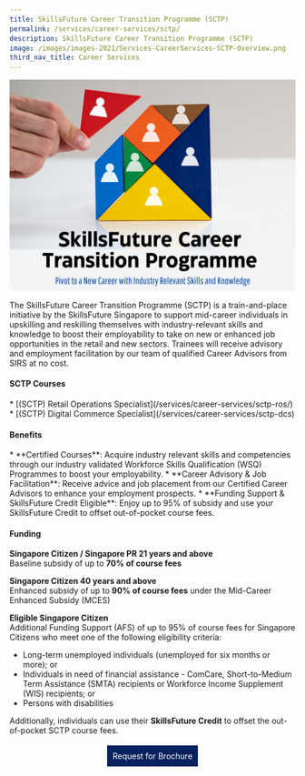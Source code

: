 ```yaml
---
title: SkillsFuture Career Transition Programme (SCTP)
permalink: /services/career-services/sctp/
description: SkillsFuture Career Transition Programme (SCTP)
image: /images/images-2021/Services-CareerServices-SCTP-Overview.png
third_nav_title: Career Services
---
```

![SkillsFuture Career Transition Programme SIRS](/images/images-2021/Services-CareerServices-SCTP-Overview.png)

<p>The SkillsFuture Career Transition Programme (SCTP) is a train-and-place initiative by the SkillsFuture Singapore to support mid-career individuals in upskilling and reskilling themselves with industry-relevant skills and knowledge to boost their employability to take on new or enhanced job opportunities in the retail and new sectors. Trainees will receive advisory and employment facilitation by our team of qualified Career Advisors from SIRS at no cost.</p>

<h4>SCTP Courses</h4>
* [(SCTP) Retail Operations Specialist](/services/career-services/sctp-ros/)
* [(SCTP) Digital Commerce Specialist](/services/career-services/sctp-dcs)
    

<h4>Benefits</h4>
* **Certified Courses**: Acquire industry relevant skills and competencies through our industry validated Workforce Skills Qualification (WSQ) Programmes to boost your employability.
* **Career Advisory & Job Facilitation**: Receive advice and job placement from our Certified Career Advisors to enhance your employment prospects. 
* **Funding Support & SkillsFuture Credit Eligible**: Enjoy up to 95% of subsidy and use your SkillsFuture Credit to offset out-of-pocket course fees. 

<h4>Funding</h4>

<b>Singapore Citizen / Singapore PR 21 years and above</b><br>
Baseline subsidy of up to **70% of course fees**

<b>Singapore Citizen 40 years and above</b><br>
Enhanced subsidy of up to **90% of course fees** under the Mid-Career Enhanced Subsidy (MCES)

<b>Eligible Singapore Citizen</b><br>
Additional Funding Support (AFS) of up to 95% of course fees for Singapore Citizens who meet one of the following eligibility criteria:

* Long-term unemployed individuals (unemployed for six months or more); or
* Individuals in need of financial assistance - ComCare, Short-to-Medium Term Assistance (SMTA) recipients or Workforce Income Supplement (WIS) recipients; or
* Persons with disabilities

Additionally, individuals can use their **SkillsFuture Credit** to offset the out-of-pocket SCTP course fees.


<center><a href="https://form.gov.sg/6423bf34b69f64001223fa1a" style="background-color:#06225e; border:white; color:white; padding: 10px 10px; text-align:center; display:inline-block; margin: 4px 2px; cursor:pointer;text-decoration:none;">Request for Brochure</a></center>